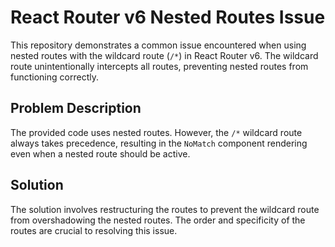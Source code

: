 # React Router v6 Nested Routes Issue

This repository demonstrates a common issue encountered when using nested routes with the wildcard route (`/*`) in React Router v6.  The wildcard route unintentionally intercepts all routes, preventing nested routes from functioning correctly.

## Problem Description

The provided code uses nested routes.  However, the `/*` wildcard route always takes precedence, resulting in the `NoMatch` component rendering even when a nested route should be active.

## Solution

The solution involves restructuring the routes to prevent the wildcard route from overshadowing the nested routes. The order and specificity of the routes are crucial to resolving this issue.